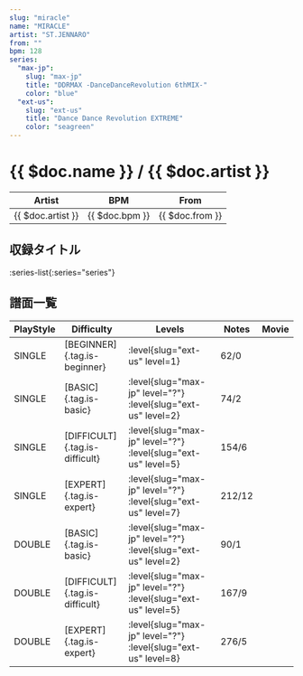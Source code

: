 ```yaml
---
slug: "miracle"
name: "MIRACLE"
artist: "ST.JENNARO"
from: ""
bpm: 128
series:
  "max-jp":
    slug: "max-jp"
    title: "DDRMAX -DanceDanceRevolution 6thMIX-"
    color: "blue"
  "ext-us":
    slug: "ext-us"
    title: "Dance Dance Revolution EXTREME"
    color: "seagreen"
---
```


# {{ $doc.name }} / {{ $doc.artist }}

|Artist|BPM|From|
|------|---|----|
|{{ $doc.artist }}|{{ $doc.bpm }}|{{ $doc.from }}|

## 収録タイトル

:series-list{:series="series"}

## 譜面一覧

|PlayStyle|Difficulty|Levels|Notes|Movie|
|---------|----------|------|-----|-----|
|SINGLE|[BEGINNER]{.tag.is-beginner}|:level{slug="ext-us" level=1}|62/0||
|SINGLE|[BASIC]{.tag.is-basic}|:level{slug="max-jp" level="?"} :level{slug="ext-us" level=2}|74/2||
|SINGLE|[DIFFICULT]{.tag.is-difficult}|:level{slug="max-jp" level="?"} :level{slug="ext-us" level=5}|154/6||
|SINGLE|[EXPERT]{.tag.is-expert}|:level{slug="max-jp" level="?"} :level{slug="ext-us" level=7}|212/12||
|DOUBLE|[BASIC]{.tag.is-basic}|:level{slug="max-jp" level="?"} :level{slug="ext-us" level=2}|90/1||
|DOUBLE|[DIFFICULT]{.tag.is-difficult}|:level{slug="max-jp" level="?"} :level{slug="ext-us" level=5}|167/9||
|DOUBLE|[EXPERT]{.tag.is-expert}|:level{slug="max-jp" level="?"} :level{slug="ext-us" level=8}|276/5||
